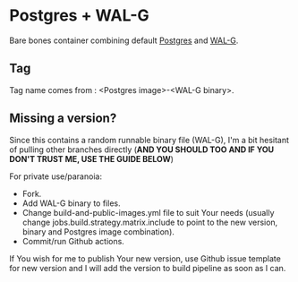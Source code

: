 # Postgres + WAL-G

Bare bones container combining default [Postgres](https://www.postgresql.org/) and [WAL-G](https://wal-g.readthedocs.io/).

## Tag

Tag name comes from : \<Postgres image\>-\<WAL-G binary\>.

## Missing a version?

Since this contains a random runnable binary file (WAL-G), I'm a bit hesitant of pulling other branches directly (**AND YOU SHOULD TOO AND IF YOU DON'T TRUST ME, USE THE GUIDE BELOW**)

For private use/paranoia: 
- Fork.
- Add WAL-G binary to files.
- Change build-and-public-images.yml file to suit Your needs (usually change jobs.build.strategy.matrix.include to point to the new version, binary and Postgres image combination).
- Commit/run Github actions.

If You wish for me to publish Your new version, use Github issue template for new version and I will add the version to build pipeline as soon as I can.
